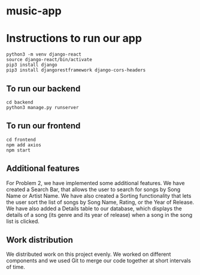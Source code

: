 # music-app

# Instructions to run our app

```
python3 -m venv django-react
source django-react/bin/activate
pip3 install django
pip3 install djangorestframework django-cors-headers
```

## To run our backend 

```
cd backend
python3 manage.py runserver
```


## To run our frontend 

```
cd frontend
npm add axios
npm start
```


## Additional features

For Problem 2, we have implemented some additional features. We have created a Search Bar, that allows the user to search for songs by Song Name or Artist Name. We have also created a Sorting functionality that lets the user sort the list of songs by Song Name, Rating, or the Year of Release. We have also added a Details table to our database, which displays the details of a song (its genre and its year of release) when a song in the song list is clicked. 


## Work distribution 

We distributed work on this project evenly. We worked on different components and we used Git to merge our code together at short intervals of time. 
